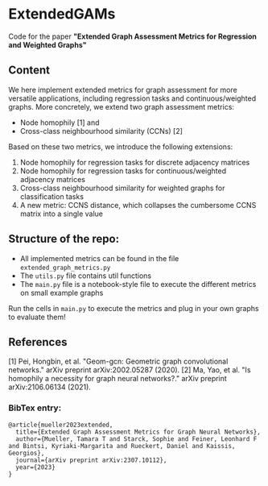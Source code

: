 # ExtendedGAMs
Code for the paper **"Extended Graph Assessment Metrics for Regression and Weighted Graphs"**

## Content
We here implement extended metrics for graph assessment for more versatile applications, including regression tasks and continuous/weighted graphs.
More concretely, we extend two graph assessment metrics:
- Node homophily [1] and
- Cross-class neighbourhood similarity (CCNs) [2]

Based on these two metrics, we introduce the following extensions:
1. Node homophily for regression tasks for discrete adjacency matrices
2. Node homophily for regression tasks for continuous/weighted adjacency matrices
5. Cross-class neighbourhood similarity for weighted graphs for classification tasks
6. A new metric: CCNS distance, which collapses the cumbersome CCNS matrix into a single value

## Structure of the repo:
- All implemented metrics can be found in the file ```extended_graph_metrics.py```
- The ```utils.py``` file contains util functions
- The ```main.py``` file is a notebook-style file to execute the different metrics on small example graphs

Run the cells in ```main.py``` to execute the metrics and plug in your own graphs to evaluate them!


## References
[1] Pei, Hongbin, et al. "Geom-gcn: Geometric graph convolutional networks." arXiv preprint arXiv:2002.05287 (2020).
[2] Ma, Yao, et al. "Is homophily a necessity for graph neural networks?." arXiv preprint arXiv:2106.06134 (2021).


### BibTex entry:
```
@article{mueller2023extended,
  title={Extended Graph Assessment Metrics for Graph Neural Networks},
  author={Mueller, Tamara T and Starck, Sophie and Feiner, Leonhard F and Bintsi, Kyriaki-Margarita and Rueckert, Daniel and Kaissis, Georgios},
  journal={arXiv preprint arXiv:2307.10112},
  year={2023}
}
```

